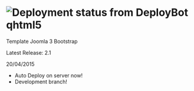 ![Deployment status from DeployBot](https://quantility.deploybot.com/badge/02267418008817/45791.svg)
qhtml5
======

Template Joomla 3 Bootstrap

Latest Release: 2.1

20/04/2015
- Auto Deploy on server now!
- Development branch!
